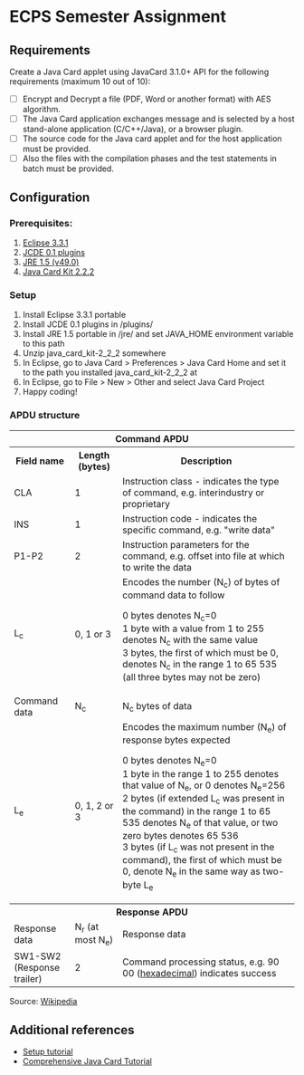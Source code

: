 # ECPS Semester Assignment

## Requirements

Create a Java Card applet using JavaCard 3.1.0+ API for the following requirements (maximum 10 out of 10):

- [ ] Encrypt and Decrypt a file (PDF, Word or another format) with AES algorithm.
- [ ] The Java Card application exchanges message and is selected by a host stand-alone application (C/C++/Java), or a browser plugin.
- [ ] The source code for the Java card applet and for the host application must be provided.
- [ ] Also the files with the compilation phases and the test statements in batch must be provided.

## Configuration
### Prerequisites:
1. [Eclipse 3.3.1](https://archive.eclipse.org/eclipse/downloads/drops/R-3.3.1-200709211145/)
2. [JCDE 0.1 plugins](https://osdn.net/projects/sfnet_eclipse-jcde/downloads/eclipse-jcde/eclipse-jcde-0.1/eclipse-jcde-0.1.zip/)
3. [JRE 1.5 (v49.0)](https://www.oracle.com/java/technologies/java-archive-javase5-downloads.html)
4. [Java Card Kit 2.2.2](https://www.oracle.com/java/technologies/java-archive-downloads-javame-downloads.html#java_card_kit-2.2.2-oth-JPR)
### Setup
1. Install Eclipse 3.3.1 portable
2. Install JCDE 0.1 plugins in <eclipse folder>/plugins/
3. Install JRE 1.5 portable in <eclipse folder>/jre/ and set JAVA_HOME environment variable to this path
4. Unzip java_card_kit-2_2_2 somewhere
5. In Eclipse, go to Java Card > Preferences > Java Card Home and set it to the path you installed java_card_kit-2_2_2 at 
6. In Eclipse, go to File > New > Other and select Java Card Project
7. Happy coding!

### APDU structure
<table class="wikitable">
   <tbody>
      <tr>
         <th colspan="3">Command APDU</th>
      </tr>
      <tr>
         <th>Field name</th>
         <th>Length (bytes)</th>
         <th>Description</th>
      </tr>
      <tr>
         <td>CLA</td>
         <td>1</td>
         <td>Instruction class - indicates the type of command, e.g. interindustry or proprietary</td>
      </tr>
      <tr>
         <td>INS</td>
         <td>1</td>
         <td>Instruction code - indicates the specific command, e.g. "write data"</td>
      </tr>
      <tr>
         <td>P1-P2</td>
         <td>2</td>
         <td>Instruction parameters for the command, e.g. offset into file at which to write the data</td>
      </tr>
      <tr>
         <td>L<sub>c</sub></td>
         <td>0, 1 or 3</td>
         <td>
            Encodes the number (N<sub>c</sub>) of bytes of command data to follow
            <p>0 bytes denotes N<sub>c</sub>=0<br>
               1 byte with a value from 1 to 255 denotes N<sub>c</sub> with the same value<br>
               3 bytes, the first of which must be 0, denotes N<sub>c</sub> in the range 1 to 65 535 (all three bytes may not be zero)
            </p>
         </td>
      </tr>
      <tr>
         <td>Command data</td>
         <td>N<sub>c</sub></td>
         <td>N<sub>c</sub> bytes of data</td>
      </tr>
      <tr>
         <td>L<sub>e</sub></td>
         <td>0, 1, 2 or 3</td>
         <td>
            Encodes the maximum number (N<sub>e</sub>) of response bytes expected
            <p>0 bytes denotes N<sub>e</sub>=0<br>
               1 byte in the range 1 to 255 denotes that value of N<sub>e</sub>, or 0 denotes N<sub>e</sub>=256<br>
               2 bytes (if extended L<sub>c</sub> was present in the command) in the range 1 to 65 535 denotes N<sub>e</sub> of that value, or two zero bytes denotes 65 536<br>
               3 bytes (if L<sub>c</sub> was not present in the command), the first of which must be 0, denote N<sub>e</sub> in the same way as two-byte L<sub>e</sub>
            </p>
         </td>
      </tr>
      <tr>
         <th colspan="3">Response APDU</th>
      </tr>
      <tr>
         <td>Response data</td>
         <td>N<sub>r</sub> (at most N<sub>e</sub>)</td>
         <td>Response data</td>
      </tr>
      <tr>
         <td>SW1-SW2<br>(Response trailer)</td>
         <td>2</td>
         <td>Command processing status, e.g. 90 00 (<a href="/wiki/Hexadecimal" title="Hexadecimal">hexadecimal</a>) indicates success</td>
      </tr>
   </tbody>
</table>

Source: [Wikipedia](https://en.wikipedia.org/wiki/Smart_card_application_protocol_data_unit)

## Additional references
- [Setup tutorial](https://scc.rhul.ac.uk/files/2016/10/Eclipse.pdf)
- [Comprehensive Java Card Tutorial](http://javacard.vetilles.com/tutorial/)
